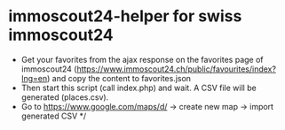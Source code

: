 # immoscout24-helper for swiss immoscout24

- Get your favorites from the ajax response on the favorites page of immoscout24 (https://www.immoscout24.ch/public/favourites/index?lng=en) and copy the content to favorites.json
- Then start this script (call index.php) and wait. A CSV file will be generated (places.csv).
- Go to https://www.google.com/maps/d/ -> create new map -> import generated CSV */